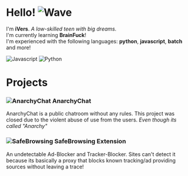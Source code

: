 # Hello! ![Wave](https://cdn.discordapp.com/emojis/861905792626065418.gif?size=32&quality=lossless)
I'm **iVers**. *A low-skilled teen with big dreams.*  
I'm currently learning __BrainFuck__!   
I'm experienced with the following languages: **python**, **javascript**, **batch** and more!    
  
![Javascript](https://cdn.discordapp.com/emojis/673878349273366528.webp?size=32&quality=lossless) 
![Python](https://cdn.discordapp.com/emojis/822794896733765643.webp?size=32&quality=lossless) 


# Projects
### ![AnarchyChat](https://cdn.discordapp.com/emojis/968269483183583262.webp?size=32&quality=lossless) AnarchyChat
AnarchyChat is a public chatroom without any rules. This project was closed due to the violent abuse of use from the users. *Even though its called "Anarchy"*  

### ![SafeBrowsing](https://cdn.discordapp.com/emojis/585675227128659970.webp?size=32&quality=lossless) SafeBrowsing Extension
An undetectable Ad-Blocker and Tracker-Blocker. Sites can't detect it because its basically a proxy that blocks known tracking/ad providing sources without leaving a trace!
